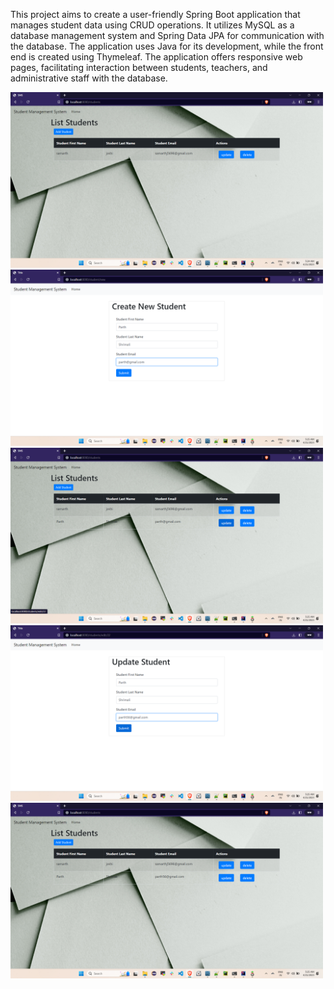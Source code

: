 This project aims to create a user-friendly Spring Boot application that manages student data using CRUD operations. It utilizes MySQL as a database management system and Spring Data JPA for communication with the database. The application uses Java for its development, while the front end is created using Thymeleaf. The application offers responsive web pages, facilitating interaction between students, teachers, and administrative staff with the database. 

<img width="500" alt="5" src="https://github.com/samarthj5696/SpringBootApplication/blob/master/1.png">
<img width="500" alt="5" src="https://github.com/samarthj5696/SpringBootApplication/blob/master/2.png">
<img width="500" alt="5" src="https://github.com/samarthj5696/SpringBootApplication/blob/master/3.png">
<img width="500" alt="5" src="https://github.com/samarthj5696/SpringBootApplication/blob/master/4.png">
<img width="500" alt="5" src="https://github.com/samarthj5696/SpringBootApplication/blob/master/5.png">
